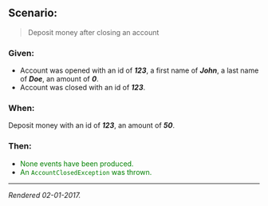 ## Scenario:

> Deposit money after closing an account

### Given:

- Account was opened with an id of __*123*__, a first name of __*John*__, a last name of __*Doe*__, an amount of __*0*__.
- Account was closed with an id of __*123*__.

### When:

Deposit money with an id of __*123*__, an amount of __*50*__.

### Then:

- <font style='color: green !important;'>None events have been produced.</font>
- <font style='color: green !important;'>An `AccountClosedException` was thrown.</font>

---
*Rendered 02-01-2017.*
